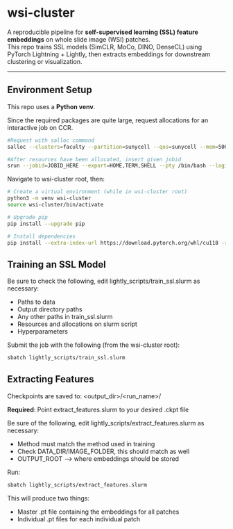 # wsi-cluster

A reproducible pipeline for **self-supervised learning (SSL) feature embeddings** on whole slide image (WSI) patches.  
This repo trains SSL models (SimCLR, MoCo, DINO, DenseCL) using PyTorch Lightning + Lightly, then extracts embeddings for downstream clustering or visualization.

---
## Environment Setup

This repo uses a **Python venv**.  

Since the required packages are quite large, request allocations for an interactive job on CCR.
```bash
#Request with salloc command 
salloc --clusters=faculty --partition=sunycell --qos=sunycell --mem=50G --nodes=1 --time=6:00:00 --ntasks-per-node=1 --gpus-per-node=2 --cpus-per-task=32

#After resources have been allocated, insert given jobid
srun --jobid=JOBID_HERE --export=HOME,TERM,SHELL --pty /bin/bash --login
```

Navigate to wsi-cluster root, then:  

```bash
# Create a virtual environment (while in wsi-cluster root)
python3 -m venv wsi-cluster
source wsi-cluster/bin/activate

# Upgrade pip
pip install --upgrade pip

# Install dependencies
pip install --extra-index-url https://download.pytorch.org/whl/cu118 -r requirements.txt --no-cache-dir
```

## Training an SSL Model
Be sure to check the following, edit lightly_scripts/train_ssl.slurm as necessary:
  * Paths to data
  * Output directory paths
  * Any other paths in train_ssl.slurm
  * Resources and allocations on slurm script
  * Hyperparameters
  

Submit the job with the following (from the wsi-cluster root):
```bash
sbatch lightly_scripts/train_ssl.slurm
```

## Extracting Features
Checkpoints are saved to: <output_dir>/<run_name>/  

**Required**: Point extract_features.slurm to your desired .ckpt file  

Be sure of the following, edit lightly_scripts/extract_features.slurm as necessary:
 * Method must match the method used in training
 * Check DATA_DIR/IMAGE_FOLDER, this should match as well
 * OUTPUT_ROOT --> where embeddings should be stored

Run:  

```bash
sbatch lightly_scripts/extract_features.slurm
```

This will produce two things:
 * Master .pt file containing the embeddings for all patches  
 * Individual .pt files for each individual patch  


